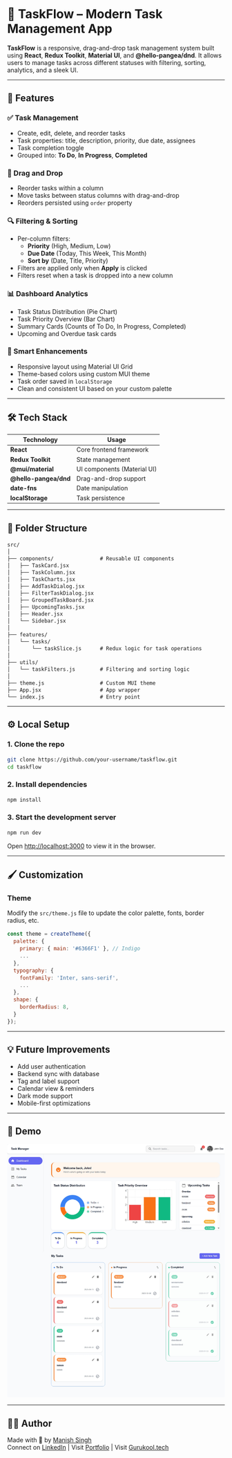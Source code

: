 # 🧠 TaskFlow – Modern Task Management App

**TaskFlow** is a responsive, drag-and-drop task management system built using **React**, **Redux Toolkit**, **Material UI**, and **@hello-pangea/dnd**. It allows users to manage tasks across different statuses with filtering, sorting, analytics, and a sleek UI.

---

## 🚀 Features

### ✅ Task Management
- Create, edit, delete, and reorder tasks
- Task properties: title, description, priority, due date, assignees
- Task completion toggle
- Grouped into: **To Do**, **In Progress**, **Completed**

### 🧲 Drag and Drop
- Reorder tasks within a column
- Move tasks between status columns with drag-and-drop
- Reorders persisted using `order` property

### 🔍 Filtering & Sorting
- Per-column filters:
  - **Priority** (High, Medium, Low)
  - **Due Date** (Today, This Week, This Month)
  - **Sort by** (Date, Title, Priority)
- Filters are applied only when **Apply** is clicked
- Filters reset when a task is dropped into a new column

### 📊 Dashboard Analytics
- Task Status Distribution (Pie Chart)
- Task Priority Overview (Bar Chart)
- Summary Cards (Counts of To Do, In Progress, Completed)
- Upcoming and Overdue task cards

### 🧠 Smart Enhancements
- Responsive layout using Material UI Grid
- Theme-based colors using custom MUI theme
- Task order saved in `localStorage`
- Clean and consistent UI based on your custom palette

---

## 🛠️ Tech Stack

| Technology           | Usage                        |
|----------------------|------------------------------|
| **React**            | Core frontend framework      |
| **Redux Toolkit**    | State management             |
| **@mui/material**    | UI components (Material UI)  |
| **@hello-pangea/dnd**| Drag-and-drop support        |
| **date-fns**         | Date manipulation            |
| **localStorage**     | Task persistence             |

---

## 📁 Folder Structure

```
src/
│
├── components/               # Reusable UI components
│   ├── TaskCard.jsx
│   ├── TaskColumn.jsx
│   ├── TaskCharts.jsx
│   ├── AddTaskDialog.jsx
│   ├── FilterTaskDialog.jsx
│   ├── GroupedTaskBoard.jsx
│   ├── UpcomingTasks.jsx
│   ├── Header.jsx
│   └── Sidebar.jsx
│
├── features/
│   └── tasks/
│       └── taskSlice.js      # Redux logic for task operations
│
├── utils/
│   └── taskFilters.js        # Filtering and sorting logic
│
├── theme.js                  # Custom MUI theme
├── App.jsx                   # App wrapper
└── index.js                  # Entry point
```

---

## ⚙️ Local Setup

### 1. Clone the repo

```bash
git clone https://github.com/your-username/taskflow.git
cd taskflow
```

### 2. Install dependencies

```bash
npm install
```

### 3. Start the development server

```bash
npm run dev
```

Open [http://localhost:3000](http://localhost:3000) to view it in the browser.

---

## 🖌️ Customization

### Theme
Modify the `src/theme.js` file to update the color palette, fonts, border radius, etc.

```js
const theme = createTheme({
  palette: {
    primary: { main: '#6366F1' }, // Indigo
    ...
  },
  typography: {
    fontFamily: 'Inter, sans-serif',
    ...
  },
  shape: {
    borderRadius: 8,
  }
});
```

---

## 💡 Future Improvements

- Add user authentication
- Backend sync with database
- Tag and label support
- Calendar view & reminders
- Dark mode support
- Mobile-first optimizations

---

## 📸 Demo

![alt text](image.png)


---

## 🧑‍💻 Author

Made with 💙 by [Manish Singh](https://github.com/MAnishSingh13275)  
Connect on [LinkedIn](https://www.linkedin.com/in/singh-manish1/) | Visit [Portfolio](https://www.manishsingh.me/) | Visit [Gurukool.tech](https://gurukool.tech/)